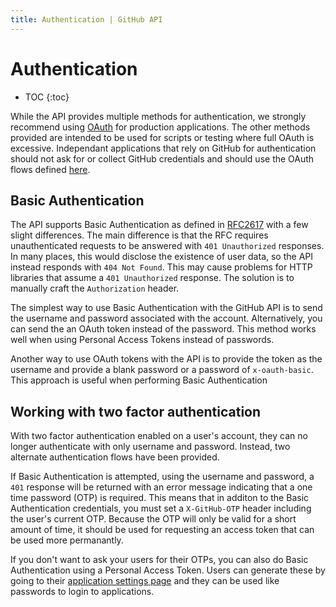 ```yaml
---
title: Authentication | GitHub API
---
```


# Authentication

* TOC
{:toc}

While the API provides multiple methods for authentication, we strongly
recommend using [OAuth](/v3/oauth/) for production applications. The other
methods provided are intended to be used for scripts or testing where full
OAuth is excessive. Independant applications that rely on GitHub for
authentication should not ask for or collect GitHub credentials and should use
the OAuth flows defined [here](/v3/oauth).

## Basic Authentication

The API supports Basic Authentication as defined in
[RFC2617](http://www.ietf.org/rfc/rfc2617.txt) with a few slight differences.
The main difference is that the RFC requires unauthenticated requests to be
answered with `401 Unauthorized` responses. In many places, this would disclose
the existence of user data, so the API instead responds with `404 Not Found`.
This may cause problems for HTTP libraries that assume a `401 Unauthorized`
response. The solution is to manually craft the `Authorization` header.

The simplest way to use Basic Authentication with the GitHub API is to send
the username and password associated with the account. Alternatively, you can
send the an OAuth token instead of the password. This method works well when
using Personal Access Tokens instead of passwords.

Another way to use OAuth tokens with the API is to provide the token as the
username and provide a blank password or a password of `x-oauth-basic`. This
approach is useful when performing Basic Authentication 

## Working with two factor authentication

With two factor authentication enabled on a user's account, they can no longer
authenticate with only username and password. Instead, two alternate
authentication flows have been provided. 

If Basic Authentication is attempted, using the username and password, a `401`
response will be returned with an error message indicating that a one time
password (OTP) is required. This means that in additon to the Basic
Authentication credentials, you must set a `X-GitHub-OTP` header including the
user's current OTP. Because the OTP will only be valid for a short amount of
time, it should be used for requesting an access token that can be used more
permanantly.

If you don't want to ask your users for their OTPs, you can also do Basic
Authentication using a Personal Access Token. Users can generate these by going
to their [application settings page](https://github.com/settings/application)
and they can be used like passwords to login to applications. 